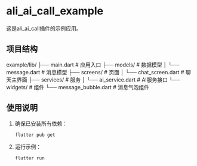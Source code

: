 # ali_ai_call_example

这是ali_ai_call插件的示例应用。

## 项目结构

example/lib/
  ├── main.dart              # 应用入口
  ├── models/                # 数据模型
  │   └── message.dart       # 消息模型
  ├── screens/               # 页面
  │   └── chat_screen.dart   # 聊天主界面
  ├── services/              # 服务
  │   └── ai_service.dart    # AI服务接口
  └── widgets/               # 组件
      └── message_bubble.dart # 消息气泡组件

## 使用说明

1. 确保已安装所有依赖：
   ```bash
   flutter pub get
   ```

2. 运行示例：
   ```bash
   flutter run
   ```
